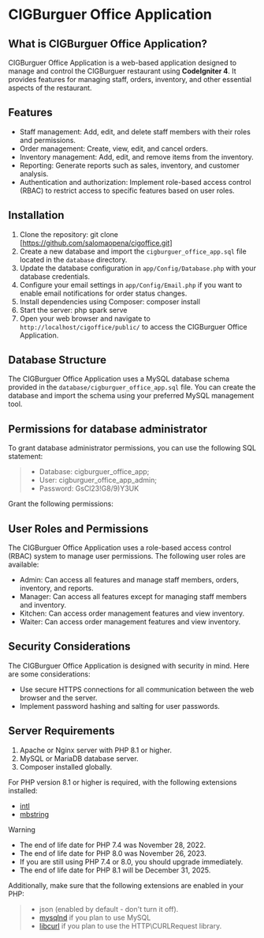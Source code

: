 # CIGBurguer Office Application

## What is CIGBurguer Office Application?

CIGBurguer Office Application is a web-based application designed to manage and control the CIGBurguer restaurant using **CodeIgniter 4**. It provides features for managing staff, orders, inventory, and other essential aspects of the restaurant.

## Features

- Staff management: Add, edit, and delete staff members with their roles and permissions.
- Order management: Create, view, edit, and cancel orders.
- Inventory management: Add, edit, and remove items from the inventory.
- Reporting: Generate reports such as sales, inventory, and customer analysis.
- Authentication and authorization: Implement role-based access control (RBAC) to restrict access to specific features based on user roles.

## Installation

1. Clone the repository:
   git clone [https://github.com/salomaopena/cigoffice.git]
2. Create a new database and import the `cigburguer_office_app.sql` file located in the `database` directory.
3. Update the database configuration in `app/Config/Database.php` with your database credentials.
4. Configure your email settings in `app/Config/Email.php` if you want to enable email notifications for order status changes.
5. Install dependencies using Composer:
   composer install
6. Start the server:
   php spark serve
7. Open your web browser and navigate to `http://localhost/cigoffice/public/` to access the CIGBurguer Office Application.

## Database Structure

The CIGBurguer Office Application uses a MySQL database schema provided in the `database/cigburguer_office_app.sql` file. You can create the database and import the schema using your preferred MySQL management tool.

## Permissions for database administrator

To grant database administrator permissions, you can use the following SQL statement:
> - Database: cigburguer_office_app;
> - User: cigburguer_office_app_admin;
> - Password: GsCl23!G8/9)Y3UK

Grant the following permissions:

## User Roles and Permissions

The CIGBurguer Office Application uses a role-based access control (RBAC) system to manage user permissions. The following user roles are available:

- Admin: Can access all features and manage staff members, orders, inventory, and reports.
- Manager: Can access all features except for managing staff members and inventory.
- Kitchen: Can access order management features and view inventory.
- Waiter: Can access order management features and view inventory.


## Security Considerations

The CIGBurguer Office Application is designed with security in mind. Here are some considerations:

- Use secure HTTPS connections for all communication between the web browser and the server.
- Implement password hashing and salting for user passwords.


## Server Requirements

1. Apache or Nginx server with PHP 8.1 or higher.
2. MySQL or MariaDB database server.
3. Composer installed globally.

For PHP version 8.1 or higher is required, with the following extensions installed:

- [intl](http://php.net/manual/en/intl.requirements.php)
- [mbstring](http://php.net/manual/en/mbstring.installation.php)

> [!WARNING]
> - The end of life date for PHP 7.4 was November 28, 2022.
> - The end of life date for PHP 8.0 was November 26, 2023.
> - If you are still using PHP 7.4 or 8.0, you should upgrade immediately.
> - The end of life date for PHP 8.1 will be December 31, 2025.

Additionally, make sure that the following extensions are enabled in your PHP:
> - json (enabled by default - don't turn it off).
> - [mysqlnd](http://php.net/manual/en/mysqlnd.install.php) if you plan to use MySQL
> - [libcurl](http://php.net/manual/en/curl.requirements.php) if you plan to use the HTTP\CURLRequest library.